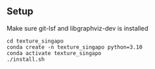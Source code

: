 ## Setup

Make sure git-lsf and libgraphviz-dev is installed

```shell
cd texture_singapo
conda create -n texture_singapo python=3.10
conda activate texture_singapo
./install.sh
```
